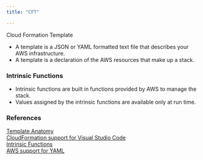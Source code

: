 ```yaml
---
title: "CFT"

---
```


Cloud Formation Template

* A template is a JSON or YAML formatted text file that describes your AWS infrastructure.
* A template is a declaration of the AWS resources that make up a stack.

### Intrinsic Functions

* Intrinsic functions are built in functions provided by AWS to manage the stack.
* Values assigned by the intrinsic functions are available only at run time.

### References

[Template Anatomy](https://docs.aws.amazon.com/AWSCloudFormation/latest/UserGuide/template-anatomy.html)  
[CloudFormation support for Visual Studio Code](https://marketplace.visualstudio.com/items?itemName=aws-scripting-guy.cform)  
[Intrinsic Functions](https://docs.aws.amazon.com/AWSCloudFormation/latest/UserGuide/intrinsic-function-reference.html)  
[AWS support for YAML](https://aws.amazon.com/about-aws/whats-new/2016/09/aws-cloudformation-introduces-yaml-template-support-and-cross-stack-references/)
